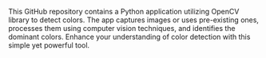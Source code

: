 This GitHub repository contains a Python application utilizing OpenCV library to detect colors. The app captures images or uses pre-existing ones, processes them using computer vision techniques, and identifies the dominant colors. Enhance your understanding of color detection with this simple yet powerful tool.
